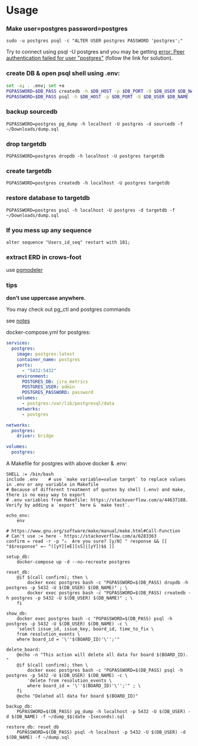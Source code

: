# Usage

### Make user=postgres password=postgres

```
sudo -u postgres psql -c "ALTER USER postgres PASSWORD 'postgres';"
```

Try to connect using psql -U postgres and you may be getting [error: Peer authentication failed for user "postgres"](https://stackoverflow.com/q/18664074) (follow the link for solution).

### create DB & open psql shell using .env:

```bash
set -a; . .env; set +a
PGPASSWORD=$DB_PASS createdb -h $DB_HOST -p $DB_PORT -U $DB_USER $DB_NAME
PGPASSWORD=$DB_PASS psql -h $DB_HOST -p $DB_PORT -U $DB_USER $DB_NAME
```

### backup sourcedb

```
PGPASSWORD=postgres pg_dump -h localhost -U postgres -d sourcedb -f ~/Downloads/dump.sql
```

### drop targetdb

```
PGPASSWORD=postgres dropdb -h localhost -U postgres targetdb
```

### create targetdb

```
PGPASSWORD=postgres createdb -h localhost -U postgres targetdb
```

### restore database to targetdb

```
PGPASSWORD=postgres psql -h localhost -U postgres -d targetdb -f ~/Downloads/dump.sql
```

### If you mess up any sequence

```
alter sequence "Users_id_seq" restart with 101;
```

### extract ERD in crows-foot

use [pgmodeler](https://pgmodeler.io/)

### tips

**don't use uppercase anywhere.**

You may check out pg_ctl and postgres commands

see [notes](notes.txt)

docker-compose.yml for postgres:

```yaml
services:
  postgres:
    image: postgres:latest
    container_name: postgres
    ports:
      - "5432:5432"
    environment:
      POSTGRES_DB: jira_metrics
      POSTGRES_USER: admin
      POSTGRES_PASSWORD: password
    volumes:
      - postgres:/var/lib/postgresql/data
    networks:
      - postgres

networks:
  postgres:
    driver: bridge

volumes:
  postgres:
```

A Makefile for postgres with above docker & .env:

```make
SHELL := /bin/bash
include .env	# use `make variable=value target` to replace values in .env or any variable in Makefile
# Because of different treatment of quotes by shell (.env) and make, there is no easy way to export
# .env variables from Makefile: https://stackoverflow.com/a/44637188. Verify by adding a `export` here & `make test`.

echo_env:
	env

# https://www.gnu.org/software/make/manual/make.html#Call-Function
# Can't use := here - https://stackoverflow.com/a/6283363
confirm = read -r -p "⚠  Are you sure? [y/N] " response && [[ "$$response" =~ ^([yY][eE][sS]|[yY])$$ ]]

setup_db:
	docker-compose up -d --no-recreate postgres

reset_db:
	@if $(call confirm); then \
		docker exec postgres bash -c "PGPASSWORD=$(DB_PASS) dropdb -h postgres -p 5432 -U $(DB_USER) $(DB_NAME)" ; \
		docker exec postgres bash -c "PGPASSWORD=$(DB_PASS) createdb -h postgres -p 5432 -U $(DB_USER) $(DB_NAME)" ; \
	fi

show_db:
	docker exec postgres bash -c "PGPASSWORD=$(DB_PASS) psql -h postgres -p 5432 -U $(DB_USER) $(DB_NAME) -c \
	'select issue_id, issue_key, board_id, time_to_fix \
	from resolution_events \
	where board_id = '\''$(BOARD_ID)'\'';'"

delete_board:
	@echo -n "This action will delete all data for board $(BOARD_ID). "
	@if $(call confirm); then \
		docker exec postgres bash -c "PGPASSWORD=$(DB_PASS) psql -h postgres -p 5432 -U $(DB_USER) $(DB_NAME) -c \
		'delete from resolution_events \
		where board_id = '\''$(BOARD_ID)'\'';'" ; \
	fi
	@echo "Deleted all data for board $(BOARD_ID)"

backup_db:
	PGPASSWORD=$(DB_PASS) pg_dump -h localhost -p 5432 -U $(DB_USER) -d $(DB_NAME) -f ~/dump_$$(date -Iseconds).sql

restore_db: reset_db
	PGPASSWORD=$(DB_PASS) psql -h localhost -p 5432 -U $(DB_USER) -d $(DB_NAME) -f ~/dump.sql
```
